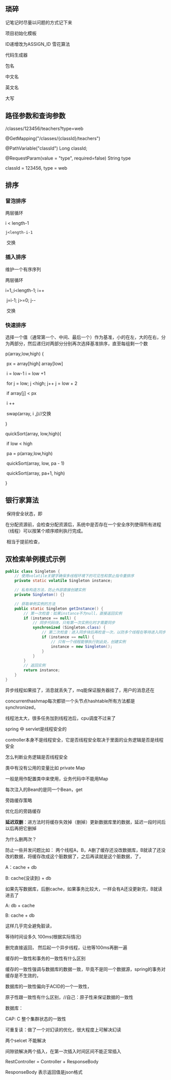 









## 琐碎

记笔记时尽量以问题的方式记下来

项目初始化模板



ID递增改为ASSIGN_ID 雪花算法

代码生成器

包名

中文名

英文名

大写













## 路径参数和查询参数

/classes/123456/teachers?type=web



@GetMapping("/classes/{classId}/teachers")



@PathVariable("classId") Long classId;

@RequestParam(value = "type", required=false) String type



classId = 123456, type = web





## 排序

### 冒泡排序

两层循环 

i < length-1

 	j<length-i-1

​		交换





### 插入排序

维护一个有序序列

两层循环

i=1,;i<length-1; i++ 

​	j=i-1;  j>=0; j--

​		交换





### 快速排序

选择一个值（通常第一个、中间、最后一个）作为基准，小的在左，大的在右，分为两部分，然后递归对两部分分别再次选择基准排序，直至每组剩一个数



p(array,low,high) {

​	px = array[high]       array[low]

​	i =  low-1          i = low +1

​	for j = low; j <high; j++        j = low + 2 

​		if  array[j] < px

​			i ++ 

​			swap(array, i ,j)//交换

}



quickSort(array, low,high){

​	if low < high

​		pa =  p(array,low,high)

​		quickSort(array, low, pa - 1)

​		quickSort(array, pa+1, high)

}





## 银行家算法

​	保持安全状态，即	

​	在分配资源前，会检查分配资源后，系统中是否存在一个安全序列使得所有进程（线程）可以按某个顺序顺利执行完成。

​	相当于提前检查，









## 双检索单例模式示例

```Java
public class Singleton {
    // 使用volatile关键字确保多线程环境下的可见性和禁止指令重排序
    private static volatile Singleton instance;

    // 私有构造方法，防止外部直接创建实例
    private Singleton() {}

    // 获取单例实例的方法
    public static Singleton getInstance() {
        // 第一次检查：如果instance不为null，直接返回实例
        if (instance == null) {
            // 同步代码块，只有第一次实例化时才需要同步
            synchronized (Singleton.class) {
                // 第二次检查：进入同步块后再检查一次，以防多个线程在等待进入同步块时第一个线程已创建实例
                if (instance == null) {
                    // 只有一个线程能够执行到此处，创建实例
                    instance = new Singleton();
                }
            }
        }
        // 返回实例
        return instance;
    }
}
```







异步线程如果挂了，消息就丢失了，mq能保证服务器挂了，用户的消息还在



concurrenthashmap每次都锁一个头节点hashtable所有方法都是synchronized，





线程池太大，很多任务加到线程池后，cpu调度不过来了

spring 中 servlet是线程安全的

controller本身不是线程安全，它是否线程安全取决于里面的业务逻辑是否是线程安全



怎么判断业务逻辑是否线程安全

类中有没有公用的变量比如 private Map

一般是用作配置类中来使用，业务代码中不能用Map



每次注入的Bean的是同一个Bean，get





旁路缓存策略



优化后的旁路缓存

**延迟双删**：进方法时将缓存失效掉（删掉）更新数据库里的数据，延迟一段时间后以后再把它删掉

为什么删两次？

防止一些并发问题比如：  两个线程A，B，A删了缓存还没改数据库，B就读了还没改的数据，将缓存改成这个脏数据了，之后再读就是这个脏数据，了，

A：cache + db

B: cache(没读到) + db 

如果先写数据库，后删cache，如果事务比较大，一样会有A还没更新完，B就读进去了

A: db + cache

B: cache + db

这样几乎完全避免脏读，

等待时间设多久 100ms(根据实际情况)

删完直接返回， 然后起一个异步线程，让他等100ms再删一遍



缓存的一致性和事务的一致性有什么区别

缓存的一致性强调与数据库的数据一致，毕竟不是同一个数据源，spring的事务对缓存是不生效的，

数据库的一致性偏向于ACID的一个一致性，

原子性跟一致性有什么区别，//自己：原子性来保证数据的一致性

数据库：

CAP:   C 整个集群状态的一致性



可重复读：做了一个对幻读的优化，很大程度上可解决幻读

两个selcet 不能解决

间隙锁解决两个插入，在第一次插入时间区间不能正常插入





RestController = Controller + ResponseBody

ResponseBody 表示返回值是json格式



